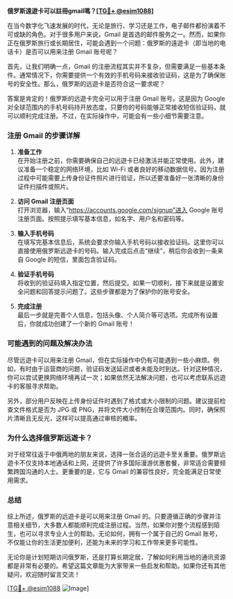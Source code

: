 **俄罗斯遠遊卡可以註冊gmail嗎？[[TG💪+ @esim1088](https://t.me/s/esim1088)]**

在当今数字化飞速发展的时代，无论是旅行、学习还是工作，电子邮件都扮演着不可或缺的角色。对于很多用户来说，Gmail 是首选的邮件服务之一。然而，如果你正在俄罗斯旅行或长期居住，可能会遇到一个问题：俄罗斯的遠遊卡（即当地的电话卡）是否可以用来注册 Gmail 账号呢？

首先，让我们明确一点，Gmail 的注册流程其实并不复杂，但需要满足一些基本条件。通常情况下，你需要提供一个有效的手机号码来接收验证码，这是为了确保账号的安全性。那么，俄罗斯的远遊卡是否符合这一要求呢？

答案是肯定的！俄罗斯的远遊卡完全可以用于注册 Gmail 账号。这是因为 Google 对全球范围内的手机号码持开放态度，只要你的号码能够正常接收短信验证码，就可以顺利完成注册。不过，在实际操作中，可能会有一些小细节需要注意。

### 注册 Gmail 的步骤详解

1. **准备工作**  
   在开始注册之前，你需要确保自己的远遊卡已经激活并能正常使用。此外，建议准备一个稳定的网络环境，比如 Wi-Fi 或者良好的移动数据信号。因为注册过程中可能需要上传身份证件照片进行验证，所以还要准备好一张清晰的身份证件扫描件或照片。

2. **访问 Gmail 注册页面**  
   打开浏览器，输入“https://accounts.google.com/signup”进入 Google 账号注册页面。按照提示填写基本信息，如名字、用户名和密码等。

3. **输入手机号码**  
   在填写完基本信息后，系统会要求你输入手机号码以接收验证码。这里你可以直接使用俄罗斯远遊卡的号码。输入完成后点击“继续”，稍后你会收到一条来自 Google 的短信，里面包含验证码。

4. **验证手机号码**  
   将收到的验证码填入指定位置，然后提交。如果一切顺利，接下来就是设置安全问题和回答提示问题了。这些步骤都是为了保护你的账号安全。

5. **完成注册**  
   最后一步就是完善个人信息，包括头像、个人简介等可选项。完成所有设置后，你就成功创建了一个新的 Gmail 账号！

### 可能遇到的问题及解决办法

尽管远遊卡可以用来注册 Gmail，但在实际操作中仍有可能遇到一些小麻烦。例如，有时由于运营商的问题，验证码发送延迟或者未能及时到达。针对这种情况，你可以尝试更换网络环境再试一次；如果依然无法解决问题，也可以考虑联系远遊卡的客服寻求帮助。

另外，部分用户反映在上传身份证件时遇到了格式或大小限制的问题。建议提前检查文件格式是否为 JPG 或 PNG，并将文件大小控制在合理范围内。同时，确保照片清晰且无反光，这样可以提高通过审核的概率。

### 为什么选择俄罗斯远遊卡？

对于经常往返于中俄两地的朋友来说，选择一张合适的远遊卡至关重要。俄罗斯远遊卡不仅支持本地通话和上网，还提供了许多国际漫游优惠套餐，非常适合需要频繁跨国沟通的人士。更重要的是，它与 Gmail 的兼容性良好，完全能满足日常使用需求。

### 总结

综上所述，俄罗斯的远遊卡是可以用来注册 Gmail 的。只要遵循正确的步骤并注意相关细节，大多数人都能顺利完成注册过程。当然，如果你对整个流程感到陌生，也可以寻求专业人士的帮助。无论如何，拥有一个属于自己的 Gmail 账号，不仅能让你的生活更加便利，还能为未来的学习和工作带来更多可能性。

无论你是计划短期访问俄罗斯，还是打算长期定居，了解如何利用当地的通讯资源都是非常有必要的。希望这篇文章能为大家带来一些启发和帮助。如果你还有其他疑问，欢迎随时留言交流！

[[TG💪+ @esim1088](https://t.me/s/esim1088) ![Image](https://i.postimg.cc/4NQfJmqS/Snipaste-2025-05-13-00-14-12.png)]